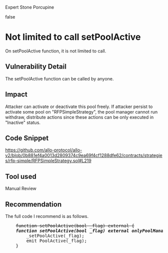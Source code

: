 Expert Stone Porcupine

false

# Not limited to call setPoolActive

On setPoolActive function, it is not limited to call.

## Vulnerability Detail

The setPoolActive function can be called by anyone.
	
## Impact

Attacker can activate or deactivate this pool freely. 
If attacker persist to activate some pool on "RFPSimpleStrategy", the pool manager cannot run withdraw, distribute actions since these actions can be only executed in "Inactive" status.

## Code Snippet

https://github.com/allo-protocol/allo-v2/blob/0b881ef4a0013d2809374c9ea69f4cf1288dfe62/contracts/strategies/rfp-simple/RFPSimpleStrategy.sol#L219

## Tool used

Manual Review

## Recommendation

The full code I recommend is as follows.

<pre>
	<s>function setPoolActive(bool _flag) external {</s>
	<em><b>function setPoolActive(bool _flag) external onlyPoolManager(msg.sender) {</b></em>
		_setPoolActive(_flag);
		emit PoolActive(_flag);
	}
</pre>